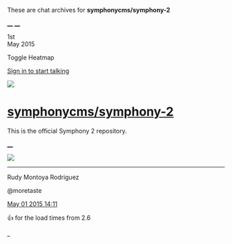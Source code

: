 These are chat archives for **symphonycms/symphony-2**

[__](/symphonycms/symphony-2/archives/2015/05/02)
[__](/symphonycms/symphony-2/archives/2015/04/30)

1st  
May 2015

Toggle Heatmap

[Sign in to start talking](/login?action=login&button=archive-login)

![](https://avatars-02.gitter.im/group/iv/3/57542c45c43b8c601977197e?s=48)

#  [symphonycms/symphony-2](/symphonycms/symphony-2)

This is the official Symphony 2 repository.

[ __ ](/orgs/symphonycms/rooms "More symphonycms rooms" )

![](https://avatars2.githubusercontent.com/u/857982?v=3&s=30)

__ __

Rudy Montoya Rodriguez

@moretaste

[May 01 2015
14:11](https://gitter.im/symphonycms/symphony-2?at=554389a89eb751a527ba1549 ""
)

:+1: for the load times from 2.6

_

